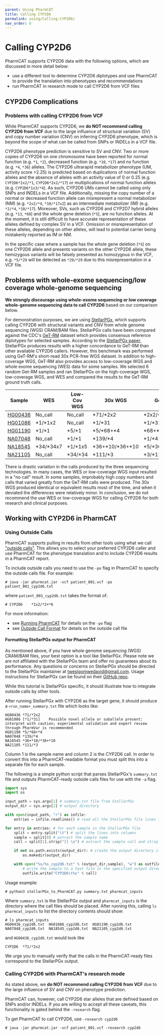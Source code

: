 ```yaml
---
parent: Using PharmCAT
title: Calling CYP2D6
permalink: using/Calling-CYP2D6/
nav_order: 6
---
```

# Calling CYP2D6

PharmCAT supports CYP2D6 data with the following options, which are discussed in more detail below:
* use a different tool to determine CYP2D6 diplotypes and use PharmCAT to provide the translation into phenotypes and recommendations
* run PharmCAT in research mode to call CYP2D6 from VCF files

## CYP2D6 Complications
### Problems with calling CYP2D6 from VCF

While PharmCAT supports CYP2D6, we **do NOT recommend calling CYP2D6 from VCF** due to the large influence of structural variation (SV) and copy number variation (CNV) on inferring CYP2D6 phenotype, which is beyond the scope of what can be called from SNPs or INDELs in a VCF file.

CYP2D6 phenotype prediction is sensitive to SV and CNV. Two or more copies of CYP2D6 on one chromosome have been reported for normal function (e.g. `*1`, `*2`), decreased function (e.g. `*10`, `*17`) and no function (e.g. `*4`, `*36`) alleles. The CYP2D6 ultrarapid metabolizer phenotype (UM, activity score >2.25) is predicted based on duplications of normal function alleles and the absence of alleles with an activity value of 0 or 0.25 (e.g. `CYP2D6*2x2/*1`, `CYP2D6*2x2/*17`) or multiplications of normal function alleles (e.g. `CYP2D6*1x3/*4`). As such, CYP2D6 UMs cannot be called using only SNPs and INDELs in a VCF file. Additionally, missing the copy number of a normal or decreased function allele can misrepresent a normal metabolizer (NM) (e.g. `*2x2/*4`, `*10/*17x2`) as an intermediate metabolizer (IM) (e.g. `*2/*4`, `*10/*17`). Moreover, SVs, such as CYP2D6 and CYP2D7 hybrid alleles (e.g. `*13`, `*68`) and the whole gene deletion (`*5`), are no function alleles. At the moment, it is still difficult to have accurate representation of these alleles defined by complex SV in a VCF. Omission or misrepresentation of these alleles, depending on other alleles, will lead to potential carrier being mistakenly reported as IM or NM.

In the specific case where a sample has the whole gene deletion (`*5`) on one CYP2D6 allele and presents variants on the other CYP2D6 allele, these hemizygous variants will be falsely presented as homozygous in the VCF, e.g. `*5/*29` will be detected as `*29/*29` due to this misrepresentation in a VCF file.


## Problems with whole-exome sequencing/low coverage whole-genome sequencing 

**We strongly discourage using whole-exome sequencing or low coverage whole-genome sequencing data to call CYP2D6** based on our comparison below.

For demonstration purposes, we are using [StellarPGx](https://github.com/SBIMB/StellarPGx), which supports calling CYP2D6 with structural variants and CNV from whole genome sequencing (WGS) CRAM/BAM files. StellarPGx calls have been compared against the CDC's [GeT-RM](https://www.cdc.gov/labquality/get-rm/inherited-genetic-diseases-pharmacogenetics/pharmacogenetics.html) dataset which provides consensus reference diplotypes for selected samples. According to the [StellarPGx paper](https://ascpt.onlinelibrary.wiley.com/doi/full/10.1002/cpt.2173), StellarPGx produces results with a higher concordance to GeT-RM than other available CYP2D6 callers. However, this benchmark was performed using GeT-RM's short-read 30x PCR-free WGS dataset. In addition to high-coverage WGS, GeT-RM also provides access to low-coverage WGS and whole exome sequencing (WES) data for some samples. We selected 6 random Get-RM samples and ran StellarPGx on the high-coverage WGS, low-coverage WGS, and WES and compared the results to the GeT-RM ground truth calls.

| Sample | WES | Low-Cov WGS | 30x WGS | GeT-RM |
| ------ | --- | ----------- | ------- | ------ |
| [HG00436](https://www.internationalgenome.org/data-portal/sample/HG00436) | No_call | No_call | *71/*2x2 | *2x2/*71 |
| [HG01086](https://www.internationalgenome.org/data-portal/sample/HG01086) | *1/*1x2 | No_call | *1/*31 | *1/*31 |
| [HG01190](https://www.internationalgenome.org/data-portal/sample/HG01190) | *1/*1 | *5/*1 | *5/*68+*4 | *68+*4/*5 |
| [NA07048](https://www.internationalgenome.org/data-portal/sample/NA07048) | No_call | *1/*1 | *139/*4 | *1/*4 |
| [NA18545](https://www.internationalgenome.org/data-portal/sample/NA18545) | *34/*34x7 | *1/*1x5 | *36+*10/*36+*10 | *5/*36x2+*10x2 |
| [NA21105](https://www.internationalgenome.org/data-portal/sample/NA21105) | No_call | *34/*34 | *111/*3 | *3/*111 |

There is drastic variation in the calls produced by the three sequencing technologies. In many cases, the WES or low-coverage WGS input resulted in a "no call" result. In some samples, improbably high copy numbers and calls that varied greatly from the GeT-RM calls were produced. The 30x WGS produced identical or equivalent results most of the time, and when it deviated the differences were relatively minor. In conclusion, we do not recommend the use WES or low-coverage WGS for calling CYP2D6 for both research and clinical purposes.


## Working with CYP2D6 in PharmCAT

### Using Outside Calls

PharmCAT supports pulling in results from other tools using what we call ["outside calls"](/specifications/Outside-Call-Format).  This allows you to select your preferred CYP2D6 caller and use PharmCAT for the phenotype translation and to include CYP2D6 results in a PharmCAT report.

To include outside calls you need to use the `-po` flag in PharmCAT to specify the outside calls file. For example:

```commandline
# java -jar pharmcat.jar -vcf patient_001.vcf -po patient_001_cyp2d6.txt
```

where `patient_001_cyp2d6.txt` takes the format of:

```text
# CYP2D6	*1x2/*2+*6
```

For more information: 

* see [Running PharmCAT](/using/Running-PharmCAT#phenotyper) for details on the `-po` flag
* see [Outside Call Format](/specifications/Outside-Call-Format) for details on the outside call file


#### Formatting StellarPGx output for PharmCAT

As mentioned above, if you have whole genome sequencing (WGS) CRAM/BAM files, your best option is a tool like StellarPGx.  Please note we are not affiliated with the StellarPGx team and offer no guarantees about its performance. Any questions or concerns on StellarPGx should be directed to the StellarPGx maintainer at [twesigomwedavid@gmail.com](twesigomwedavid@gmail.com). Usage instructions for StellarPGx can be found on their [GitHub repo](https://github.com/SBIMB/StellarPGx).

While this tutorial is StellarPGx specific, it should illustrate how to integrate outside calls by other tools.

After running StellarPGx with CYP2D6 as the target gene, it should produce a `<run_name>_summary.txt` file which looks like:

```text
HG00436	*71/*2x2
HG01086	[*1/*31]	Possible novel allele or suballele present: interpret with caution; experimental validation and expert review through PharmVar is recommended
HG01190	*5/*68+*4
NA07048	*139/*4
NA18545	*36+*10/*36+*10
NA21105	*111/*3
```

Column 1 is the sample name and column 2 is the CYP2D6 call. In order to convert this into a PharmCAT-readable format you must split this into a separate file for each sample.

The following is a simple python script that parses StellarPGx's `summary.txt` file and outputs PharmCAT-ready outside calls files for use with the `-a` flag.

```python
import sys
import os

input_path = sys.argv[1] # summary.txt file from StellarPGx
output_dir = sys.argv[2] # output directory

with open(input_path, "r") as infile:
    entries = infile.readlines() # read all the StellarPGx file lines into a list

for entry in entries: # for each sample in the StellarPGx file
    split = entry.split("\t") # split the lines into columns
    sample = split[0] # extract the sample name
    call = split[1].strip("[] \n") # extract the sample call and strip excess spaces and brackets

    if not os.path.exists(output_dir): # create the output directory if it doesn't exist yet
        os.makedir(output_dir)

    with open("%s/%s_cyp2d6.txt" % (output_dir,sample), "w") as outfile:
        # write the sample to a text file in the specified output directory
        outfile.write("CYP2D6\t%s" % call)
```

Usage example:

```console
# python3 stellarPGx_to_PharmCAT.py summary.txt pharmcat_inputs
```

Where `summary.txt` is the StellarPGx output and `pharmcat_inputs` is the directory where the call files should be placed. After running this, calling `ls pharmcat_inputs` to list the directory contents should show:

```console
# ls pharmcat_inputs
HG00436_cyp2d6.txt  HG01086_cyp2d6.txt  HG01190_cyp2d6.txt  NA07048_cyp2d6.txt  NA18545_cyp2d6.txt  NA21105_cyp2d6.txt
```

and `HG00436_cyp2d6.txt` would look like

```text
CYP2D6  *71/*2x2
```

We urge you to manually verify that the calls in the PharmCAT-ready files correspond to the StellarPGx output.



### Calling CYP2D6 with PharmCAT's research mode

As stated above, we **do NOT recommend calling CYP2D6 from VCF** due to the large influence of SV and CNV on phenotype prediction.

PharmCAT can, however, call CYP2D6 star alleles that are defined based on SNPs and/or INDELs. If you are willing to accept all these caveats, this functionality is gated behind the `-research` flag.

To get PharmCAT to call CYP2D6, use `-research cyp2d6`

```console
# java -jar pharmcat.jar -vcf patient_001.vcf -research cyp2d6
```
